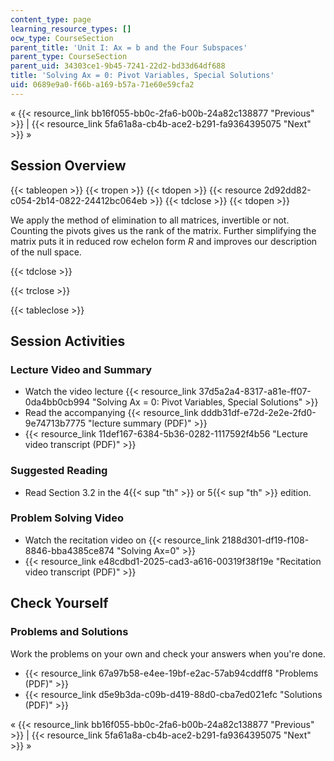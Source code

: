 ```yaml
---
content_type: page
learning_resource_types: []
ocw_type: CourseSection
parent_title: 'Unit I: Ax = b and the Four Subspaces'
parent_type: CourseSection
parent_uid: 34303ce1-9b45-7241-22d2-bd33d64df688
title: 'Solving Ax = 0: Pivot Variables, Special Solutions'
uid: 0689e9a0-f66b-a169-b57a-71e60e59cfa2
---
```


« {{< resource_link bb16f055-bb0c-2fa6-b00b-24a82c138877 "Previous" >}} | {{< resource_link 5fa61a8a-cb4b-ace2-b291-fa9364395075 "Next" >}} »

Session Overview
----------------

{{< tableopen >}}
{{< tropen >}}
{{< tdopen >}}
{{< resource 2d92dd82-c054-2b14-0822-24412bc064eb >}}
{{< tdclose >}}
{{< tdopen >}}


We apply the method of elimination to all matrices, invertible or not. Counting the pivots gives us the rank of the matrix. Further simplifying the matrix puts it in reduced row echelon form _R_ and improves our description of the null space.


{{< tdclose >}}

{{< trclose >}}

{{< tableclose >}}

Session Activities
------------------

### Lecture Video and Summary

*   Watch the video lecture {{< resource_link 37d5a2a4-8317-a81e-ff07-0da4bb0cb994 "Solving Ax = 0: Pivot Variables, Special Solutions" >}}
*   Read the accompanying {{< resource_link dddb31df-e72d-2e2e-2fd0-9e74713b7775 "lecture summary (PDF)" >}}
*   {{< resource_link 11def167-6384-5b36-0282-1117592f4b56 "Lecture video transcript (PDF)" >}}

### Suggested Reading

*   Read Section 3.2 in the 4{{< sup "th" >}} or 5{{< sup "th" >}} edition.

### Problem Solving Video

*   Watch the recitation video on {{< resource_link 2188d301-df19-f108-8846-bba4385ce874 "Solving Ax=0" >}}
*   {{< resource_link e48cdbd1-2025-cad3-a616-00319f38f19e "Recitation video transcript (PDF)" >}}

Check Yourself
--------------

### Problems and Solutions

Work the problems on your own and check your answers when you're done.

*   {{< resource_link 67a97b58-e4ee-19bf-e2ac-57ab94cddff8 "Problems (PDF)" >}}
*   {{< resource_link d5e9b3da-c09b-d419-88d0-cba7ed021efc "Solutions (PDF)" >}}

« {{< resource_link bb16f055-bb0c-2fa6-b00b-24a82c138877 "Previous" >}} | {{< resource_link 5fa61a8a-cb4b-ace2-b291-fa9364395075 "Next" >}} »